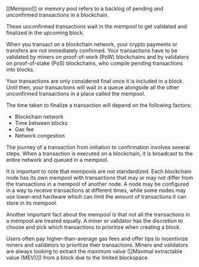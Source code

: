 [[Mempool]] or memory pool refers to a backlog of pending and unconfirmed transactions in a blockchain.

These unconfirmed transactions wait in the mempool to get validated and finalized in the upcoming block.

When you transact on a blockchain network, your crypto payments or transfers are not immediately confirmed. Your transactions have to be validated by miners on proof-of-work (PoW) blockchains and by validators on proof-of-stake (PoS) blockchains, who compile pending transactions into blocks.

Your transactions are only considered final once it is included in a block. Until then, your transactions will wait in a queue alongside all the other unconfirmed transactions in a place called the mempool.

The time taken to finalize a transaction will depend on the following factors:

- Blockchain network
- Time between blocks
- Gas fee
- Network congestion

The journey of a transaction from initiation to confirmation involves several steps. When a transaction is executed on a blockchain, it is broadcast to the entire network and queued in a mempool.

It is important to note that mempools are not standardized. Each blockchain node has its own mempool with transactions that may or may not differ from the transactions in a mempool of another node. A node may be configured in a way to receive transactions at different times, while some nodes may use lower-end hardware which can limit the amount of transactions it can store in its mempool.

Another important fact about the mempool is that not all the transactions in a mempool are treated equally. A miner or validator has the discretion to choose and pick which transactions to prioritize when creating a block.

Users often pay higher-than-average gas fees and offer tips to incentivize miners and validators to prioritize their transactions. Miners and validators are always looking to extract the maximum value ([[Maximal extractable value (MEV)]]) from a block due to the limited blockspace.